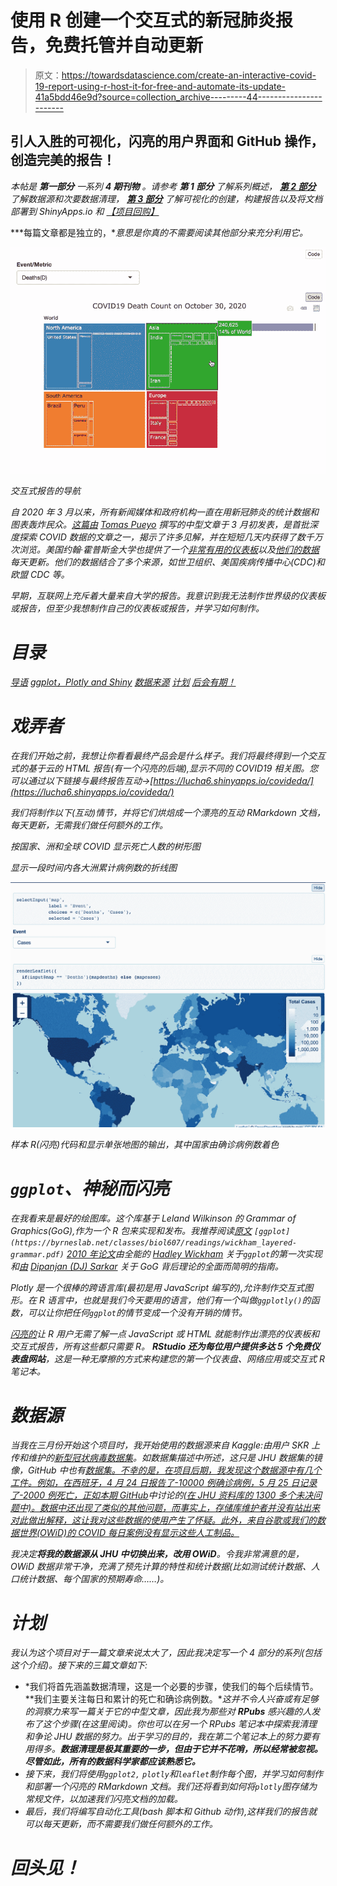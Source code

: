 # 使用 R 创建一个交互式的新冠肺炎报告，免费托管并自动更新

> 原文：<https://towardsdatascience.com/create-an-interactive-covid-19-report-using-r-host-it-for-free-and-automate-its-update-41a5bdd46e9d?source=collection_archive---------44----------------------->

## 引人入胜的可视化，闪亮的用户界面和 GitHub 操作，创造完美的报告！

*本帖是* ***第一部分*** *一系列* ***4 期刊物*** *。请参考* ***第 1 部分*** *了解系列概述，* [***第 2 部分***](https://rpubs.com/lucha6/covid-cleaning-owid-data) *了解数据源和次要数据清理，* [***第 3 部分***](/interactive-covid19-report-with-rmarkdown-plotly-leaflet-and-shiny-c6a716af7d9b) *了解可视化的创建，构建报告以及将文档部署到 ShinyApps.io 和* *[【项目回购】](https://github.com/lc5415/COVID19)*

***每篇文章都是独立的，**意思是你真的不需要阅读其他部分来充分利用它。*

*![](img/9cc0ef243932cd58c4a2dd219d2aa274.png)*

*交互式报告的导航*

*自 2020 年 3 月以来，所有新闻媒体和政府机构一直在用新冠肺炎的统计数据和图表轰炸民众。[这篇由](https://medium.com/@tomaspueyo/coronavirus-act-today-or-people-will-die-f4d3d9cd99ca) [Tomas Pueyo](https://medium.com/u/a361390dbcf1?source=post_page-----41a5bdd46e9d--------------------------------) 撰写的中型文章于 3 月初发表，是首批深度探索 COVID 数据的文章之一，揭示了许多见解，并在短短几天内获得了数千万次浏览。美国约翰·霍普斯金大学也提供了一个[非常有用的仪表板](https://coronavirus.jhu.edu/map.html)以及[他们的数据](https://github.com/CSSEGISandData/COVID-19)每天更新。他们的数据结合了多个来源，如世卫组织、美国疾病传播中心(CDC)和欧盟 CDC 等。*

*早期，互联网上充斥着大量来自大学的报告。我意识到我无法制作世界级的仪表板或报告，但至少我想制作自己的仪表板或报告，并学习如何制作。*

# *目录*

*[导语](#ac4b)
[ggplot，Plotly and Shiny](#f448)
[数据来源](#4bcf)
[计划](#c138)
[后会有期！](#a84e)*

# *戏弄者*

*在我们开始之前，我想让你看看最终产品会是什么样子。我们将最终得到一个交互式的基于云的 HTML 报告(有一个闪亮的后端),显示不同的 COVID19 相关图。您可以通过以下链接与最终报告互动→[https://lucha6.shinyapps.io/covideda/](https://lucha6.shinyapps.io/covideda/)*

*我们将制作以下(互动)情节，并将它们烘焙成一个漂亮的互动 RMarkdown 文档，每天更新，无需我们做任何额外的工作。*

*按国家、洲和全球 COVID 显示死亡人数的树形图*

*显示一段时间内各大洲累计病例数的折线图*

*![](img/f6f365c3dedbbb9dab93610bdf1aeec3.png)*

*样本 R(闪亮)代码和显示单张地图的输出，其中国家由确诊病例数着色*

# *`ggplot`、神秘而闪亮*

*在我看来是最好的绘图库。这个库基于 Leland Wilkinson 的 Grammar of Graphics(GoG),作为一个 R 包来实现和发布。我推荐阅读[原文](https://byrneslab.net/classes/biol607/readings/wickham_layered-grammar.pdf) `[ggplot](https://byrneslab.net/classes/biol607/readings/wickham_layered-grammar.pdf)` [2010 年论文](https://byrneslab.net/classes/biol607/readings/wickham_layered-grammar.pdf)由全能的 [Hadley Wickham](https://medium.com/u/2f166aac6770?source=post_page-----41a5bdd46e9d--------------------------------) 关于`ggplot`的第一次实现和[由](/a-comprehensive-guide-to-the-grammar-of-graphics-for-effective-visualization-of-multi-dimensional-1f92b4ed4149) [Dipanjan (DJ) Sarkar](https://medium.com/u/6278d12b0682?source=post_page-----41a5bdd46e9d--------------------------------) 关于 GoG 背后理论的全面而简明的指南。*

*Plotly 是一个很棒的跨语言库(最初是用 JavaScript 编写的),允许制作交互式图形。在 R 语言中，也就是我们今天要用的语言，他们有一个叫做`ggplotly()`的函数，可以让你把任何`ggplot`的情节变成一个没有开销的情节。*

*[闪亮的](https://shiny.rstudio.com/)让 R 用户无需了解一点 JavaScript 或 HTML 就能制作出漂亮的仪表板和交互式报告，所有这些都只需要 R。 **RStudio 还为每位用户提供多达 5 个免费仪表盘网站**，这是一种无摩擦的方式来构建您的第一个仪表盘、网络应用或交互式 R 笔记本。*

# *数据源*

*当我在三月份开始这个项目时，我开始使用的数据源来自 Kaggle:由用户 SKR 上传和维护的[新型冠状病毒数据集](https://www.kaggle.com/sudalairajkumar/novel-corona-virus-2019-dataset)。如数据集描述中所述，这只是 JHU 数据集的镜像，GitHub 中也有[数据集。不幸的是，在项目后期，我发现这个数据源中有几个工件。例如，在西班牙，4 月 24 日报告了-10000 例确诊病例，5 月 25 日记录了-2000 例死亡，正如本期 GitHub](https://github.com/CSSEGISandData/COVID-19)中讨论的[(在 JHU 资料库的 1300 多个未决问题中)。数据中还出现了类似的其他问题，而事实上，存储库维护者并没有站出来对此做出解释，这让我对这些数据的使用产生了怀疑。此外，来自谷歌或我们的数据世界(OWiD)的 COVID 每日案例没有显示这些人工制品。](https://github.com/CSSEGISandData/COVID-19/issues/2572#issuecomment-634159985)*

*我决定**将我的数据源从 JHU 中切换出来，改用 OWiD**。令我非常满意的是，OWiD 数据非常干净，充满了预先计算的特性和统计数据(比如测试统计数据、人口统计数据、每个国家的预期寿命……)。*

# *计划*

*我认为这个项目对于一篇文章来说太大了，因此我决定写一个 4 部分的系列(包括这个介绍)。接下来的三篇文章如下:*

*   *我们将首先涵盖数据清理，这是一个必要的步骤，使我们的每个后续情节。**我们主要关注每日和累计的死亡和确诊病例数。**这并不令人兴奋或有足够的洞察力来写一篇关于它的中型文章，因此我为那些对 **RPubs** 感兴趣的人发布了这个步骤(在这里阅读)。你也可以在另一个 RPubs 笔记本中探索我清理和争论 JHU 数据的努力。出于学习的目的，我在第二个笔记本上的努力要有用得多。**数据清理是极其重要的一步，但由于它并不花哨，所以经常被忽视。尽管如此，所有的数据科学家都应该熟悉它。***
*   *接下来，我们将使用`ggplot2,` `plotly`和`leaflet`制作每个图，并学习如何制作和部署一个闪亮的 RMarkdown 文档。我们还将看到如何将`plotly`图存储为常规文件，以加速我们闪亮文档的加载。*
*   *最后，我们将编写自动化工具(bash 脚本和 Github 动作),这样我们的报告就可以每天更新，而不需要我们做任何额外的工作。*

# *回头见！*